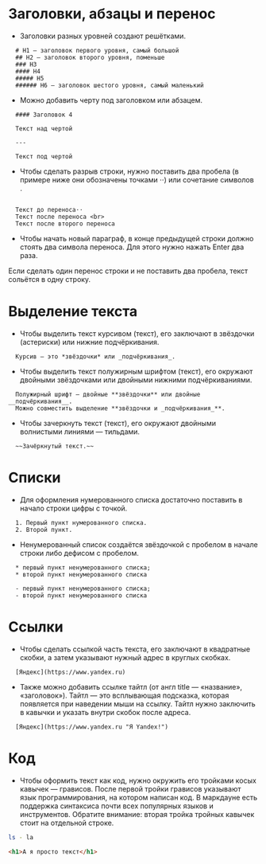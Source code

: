 # Заголовки, абзацы и перенос

* Заголовки разных уровней создают решётками.

```
  # H1 — заголовок первого уровня, самый большой
  ## H2 — заголовок второго уровня, поменьше
  ### H3
  #### H4
  ##### H5
  ###### H6 — заголовок шестого уровня, самый маленький
  ```

* Можно добавить черту под заголовком или абзацем.

```
  #### Заголовок 4
  
  Текст над чертой
  
  ---
  
  Текст под чертой
  ```

* Чтобы сделать разрыв строки, нужно поставить два пробела (в примере ниже они обозначены точками ⋅⋅) или сочетание символов <br>.

```
  
  Текст до переноса⋅⋅  
  Текст после переноса <br>
  Текст после второго переноса
  ```

* Чтобы начать новый параграф, в конце предыдущей строки должно стоять два символа переноса. Для этого нужно нажать Enter два раза.

Если сделать один перенос строки и не поставить два пробела, текст сольётся в одну строку.

# Выделение текста

* Чтобы выделить текст курсивом (текст), его заключают в звёздочки (астериски) или нижние подчёркивания.

```
  Курсив — это *звёздочки* или _подчёркивания_.
  ```

* Чтобы выделить текст полужирным шрифтом (текст), его окружают двойными звёздочками или двойными нижними подчёркиваниями.

```
  Полужирный шрифт — двойные **звёздочки** или двойные __подчёркивания__.
  Можно совместить выделение **звёздочки и _подчёркивания_**.
  ```

* Чтобы зачеркнуть текст (текст), его окружают двойными волнистыми линиями — тильдами.

```
  ~~Зачёркнутый текст.~~
  ```

# Списки

* Для оформления нумерованного списка достаточно поставить в начало строки цифры с точкой.

```
  1. Первый пункт нумерованного списка.
  2. Второй пункт.
  ```

* Ненумерованный список создаётся звёздочкой с пробелом в начале строки либо дефисом с пробелом.

```
  * первый пункт ненумерованного списка;
  * второй пункт ненумерованного списка
  
  - первый пункт ненумерованного списка;
  - второй пункт ненумерованного списка
  ```

# Ссылки

* Чтобы сделать ссылкой часть текста, его заключают в квадратные скобки, а затем указывают нужный адрес в круглых скобках.

```
  [Яндекс](https://www.yandex.ru)
  ```

* Также можно добавить ссылке тайтл (от англ title — «название», «заголовок»). Тайтл — это всплывающая подсказка, которая появляется при наведении мыши на ссылку. Тайтл нужно заключить в кавычки и указать внутри скобок после адреса.

```
  [Яндекс](https://www.yandex.ru "Я Yandex!")
  ```

# Код

* Чтобы оформить текст как код, нужно окружить его тройками косых кавычек — грависов. После первой тройки грависов указывают язык программирования, на котором написан код. В маркдауне есть поддержка синтаксиса почти всех популярных языков и инструментов. Обратите внимание: вторая тройка тройных кавычек стоит на отдельной строке.

```bash
ls - la
```
```html
<h1>А я просто текст</h1>
```



